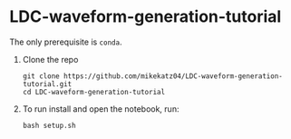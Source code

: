 # LDC-waveform-generation-tutorial

The only prerequisite is `conda`. 

1. Clone the repo
	```
	git clone https://github.com/mikekatz04/LDC-waveform-generation-tutorial.git
	cd LDC-waveform-generation-tutorial
	```

2. To run install and open the notebook, run:
	```
	bash setup.sh
	```